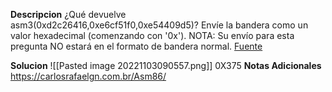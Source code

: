 **Descripcion**
¿Qué devuelve asm3(0xd2c26416,0xe6cf51f0,0xe54409d5)? Envíe la bandera como un valor hexadecimal (comenzando con '0x'). NOTA: Su envío para esta pregunta NO estará en el formato de bandera normal. [Fuente](https://jupiter.challenges.picoctf.org/static/df999527eaecf46f259c4337a820856c/test.S)

**Solucion**
![[Pasted image 20221103090557.png]]
0X375
**Notas Adicionales**
https://carlosrafaelgn.com.br/Asm86/